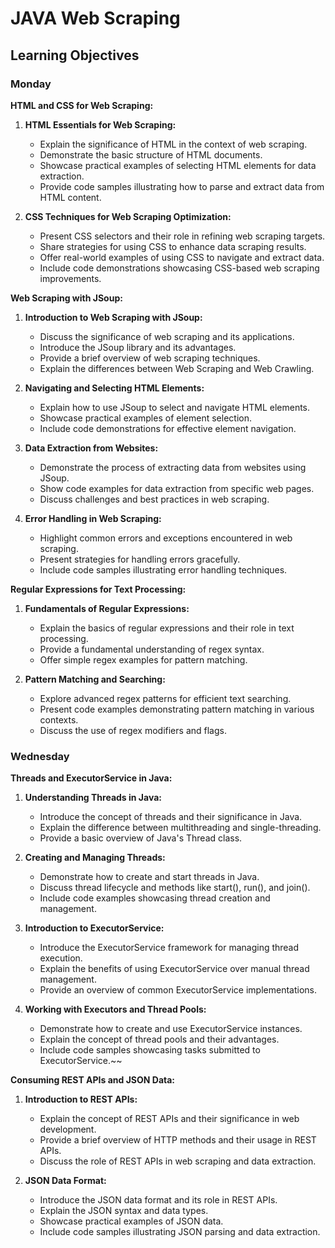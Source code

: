 # JAVA Web Scraping

## Learning Objectives

### Monday

**HTML and CSS for Web Scraping:**

1. **HTML Essentials for Web Scraping:**
    - Explain the significance of HTML in the context of web scraping.
    - Demonstrate the basic structure of HTML documents.
    - Showcase practical examples of selecting HTML elements for data extraction.
    - Provide code samples illustrating how to parse and extract data from HTML content.

2. **CSS Techniques for Web Scraping Optimization:**
    - Present CSS selectors and their role in refining web scraping targets.
    - Share strategies for using CSS to enhance data scraping results.
    - Offer real-world examples of using CSS to navigate and extract data.
    - Include code demonstrations showcasing CSS-based web scraping improvements.

**Web Scraping with JSoup:**

1. **Introduction to Web Scraping with JSoup:**
    - Discuss the significance of web scraping and its applications.
    - Introduce the JSoup library and its advantages.
    - Provide a brief overview of web scraping techniques.
    - Explain the differences between Web Scraping and Web Crawling.

2. **Navigating and Selecting HTML Elements:**
    - Explain how to use JSoup to select and navigate HTML elements.
    - Showcase practical examples of element selection.
    - Include code demonstrations for effective element navigation.

3. **Data Extraction from Websites:**
    - Demonstrate the process of extracting data from websites using JSoup.
    - Show code examples for data extraction from specific web pages.
    - Discuss challenges and best practices in web scraping.

4. **Error Handling in Web Scraping:**
    - Highlight common errors and exceptions encountered in web scraping.
    - Present strategies for handling errors gracefully.
    - Include code samples illustrating error handling techniques.

**Regular Expressions for Text Processing:**

1. **Fundamentals of Regular Expressions:**
    - Explain the basics of regular expressions and their role in text processing.
    - Provide a fundamental understanding of regex syntax.
    - Offer simple regex examples for pattern matching.

2. **Pattern Matching and Searching:**
    - Explore advanced regex patterns for efficient text searching.
    - Present code examples demonstrating pattern matching in various contexts.
    - Discuss the use of regex modifiers and flags.


### Wednesday


**Threads and ExecutorService in Java:**

1. **Understanding Threads in Java:**
    - Introduce the concept of threads and their significance in Java.
    - Explain the difference between multithreading and single-threading.
    - Provide a basic overview of Java's Thread class.

2. **Creating and Managing Threads:**
    - Demonstrate how to create and start threads in Java.
    - Discuss thread lifecycle and methods like start(), run(), and join().
    - Include code examples showcasing thread creation and management.

3. **Introduction to ExecutorService:**
    - Introduce the ExecutorService framework for managing thread execution.
    - Explain the benefits of using ExecutorService over manual thread management.
    - Provide an overview of common ExecutorService implementations.

4. **Working with Executors and Thread Pools:**
    - Demonstrate how to create and use ExecutorService instances.
    - Explain the concept of thread pools and their advantages.
    - Include code samples showcasing tasks submitted to ExecutorService.~~

**Consuming REST APIs and JSON Data:**

1. **Introduction to REST APIs:**
    - Explain the concept of REST APIs and their significance in web development.
    - Provide a brief overview of HTTP methods and their usage in REST APIs.
    - Discuss the role of REST APIs in web scraping and data extraction.

2. **JSON Data Format:**
    - Introduce the JSON data format and its role in REST APIs.
    - Explain the JSON syntax and data types.
    - Showcase practical examples of JSON data.
    - Include code samples illustrating JSON parsing and data extraction.

